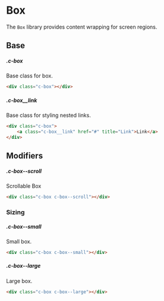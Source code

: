 # Box

The `Box` library provides content wrapping for screen regions.

## Base

##### .c-box

Base class for box.

```html
<div class="c-box"></div>
```

##### .c-box__link

Base class for styling nested links.

```html
<div class="c-box">
	<a class="c-box__link" href="#" title="Link">Link</a>
</div>
```

## Modifiers

##### .c-box--scroll

Scrollable Box

```html
<div class="c-box c-box--scroll"></div>
```

### Sizing

##### .c-box--small

Small box.

```html
<div class="c-box c-box--small"></div>
```

##### .c-box--large

Large box.

```html
<div class="c-box c-box--large"></div>
```